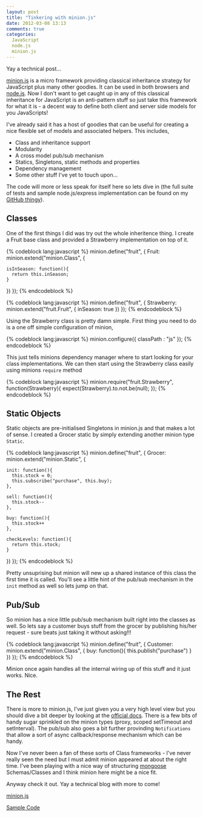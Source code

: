 ```yaml
---
layout: post
title: "Tinkering with minion.js"
date: 2012-03-08 13:13
comments: true
categories:
  JavaScript
  node.js
  minion.js
---
```


Yay a technical post...  

[minion.js](https://github.com/gigafied/minion) is a micro framework providing classical inheritance strategy for JavaScript plus many other goodies.  It can be used in both browsers and [node.js](http://nodejs.org).<!-- more -->  Now I don't want to get caught up in any of this classical inheritance for JavaScript is an anti-pattern stuff so just take this framework for what it is - a decent way to define both client and server side models for you JavaScripts!

I've already said it has a host of goodies that can be useful for creating a nice flexible set of models and associated helpers.  This includes,

- Class and inheritance support
- Modularity
- A cross model pub/sub mechanism
- Statics, Singletons, static methods and properties
- Dependency management
- Some other stuff I've yet to touch upon...

The code will more or less speak for itself here so lets dive in (the full suite of tests and sample node.js/express implementation can be found on my [GitHub thingy](https://github.com/kouphax/minion-tinkering)).

## Classes

One of the first things I did was try out the whole inheritence thing.  I create a Fruit base class and provided a Strawberry implementation on top of it.

{% codeblock lang:javascript %}
minion.define("fruit", {
  Fruit: minion.extend("minion.Class", {

    isInSeason: function(){
      return this.inSeason;
    }
  })
});
{% endcodeblock %}

{% codeblock lang:javascript %}
minion.define("fruit", {
  Strawberry: minion.extend("fruit.Fruit", {
    inSeason: true
  })
});
{% endcodeblock %}

Using the Strawberry class is pretty damn simple.  First thing you need to do is a one off simple configuration of minion,

{% codeblock lang:javascript %}
minion.configure({
  classPath : "js"
});
{% endcodeblock %}

This just tells minions dependency manager where to start looking for your class implementations.  We can then start using the Strawberry class easily using minions `require` method

{% codeblock lang:javascript %}
minion.require("fruit.Strawberry", function(Strawberry){
  expect(Strawberry).to.not.be(null);
});
{% endcodeblock %}

## Static Objects

Static objects are pre-initialised Singletons in minion.js and that makes a lot of sense.  I created a Grocer static by simply extending another minion type `Static`.

{% codeblock lang:javascript %}
minion.define("fruit", {
  Grocer: minion.extend("minion.Static", {

    init: function(){
      this.stock = 0;
      this.subscribe("purchase", this.buy);
    },

    sell: function(){
      this.stock--
    },

    buy: function(){
      this.stock++
    },

    checkLevels: function(){
      return this.stock;
    }
  })
});
{% endcodeblock %}

Pretty unsuprising but minion will new up a shared instance of this class the first time it is called.  You'll see a little hint of the pub/sub mechanism in the `init` method as well so lets jump on that.

## Pub/Sub

So minion has a nice little pub/sub mechanism built right into the classes as well.  So lets say a customer buys stuff from the grocer by publishing his/her request - sure beats just taking it without asking!!!

{% codeblock lang:javascript %}
minion.define("fruit", {
  Customer: minion.extend("minion.Class", {
    buy: function(){
      this.publish("purchase")
    }
  })
});
{% endcodeblock %}

Minion once again handles all the internal wiring up of this stuff and it just works.  Nice.

## The Rest

There is more to minion.js, I've just given you a very high level view but you should dive a bit deeper by looking at the [official docs](https://github.com/gigafied/minion/blob/master/docs/getting_started.md).  There is a few bits of handy sugar sprinkled on the minion types (proxy, scoped setTimeout and setInterval).  The pub/sub also goes a bit further provinding `Notifications` that allow a sort of async callback/response mechanism which can be handy.

Now I've never been a fan of these sorts of Class frameworks - I've never really seen the need but I must admit minion appeared at about the right time.  I've been playing with a nice way of structuring [mongoose](mongoosejs.com) Schemas/Classes and I think minion here might be a nice fit.

Anyway check it out.  Yay a technical blog with more to come!

[minion.js](https://github.com/gigafied/minion)

[Sample Code](https://github.com/kouphax/minion-tinkering)
